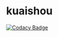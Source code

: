 # kuaishou
[![Codacy Badge](https://api.codacy.com/project/badge/Grade/e923fb78ef4845ba85cca8931c102c14)](https://app.codacy.com/app/1107474494/kuaishou?utm_source=github.com&utm_medium=referral&utm_content=hub-sen/kuaishou&utm_campaign=Badge_Grade_Settings)